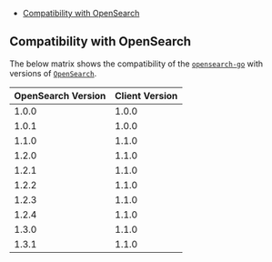 - [Compatibility with OpenSearch](#compatibility-with-opensearch)

## Compatibility with OpenSearch

The below matrix shows the compatibility of the [`opensearch-go`](https://pkg.go.dev/github.com/opensearch-project/opensearch-go) with versions of [`OpenSearch`](https://opensearch.org/downloads.html#opensearch).

| OpenSearch Version | Client Version |
| --- | --- |
| 1.0.0 | 1.0.0 |
| 1.0.1 | 1.0.0 |
| 1.1.0 | 1.1.0 |
| 1.2.0 | 1.1.0 |
| 1.2.1 | 1.1.0 |
| 1.2.2 | 1.1.0 |
| 1.2.3 | 1.1.0 |
| 1.2.4 | 1.1.0 |
| 1.3.0 | 1.1.0 |
| 1.3.1 | 1.1.0 |
